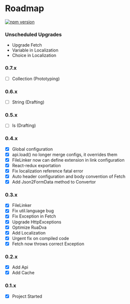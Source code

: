 # Roadmap

[![npm version](https://badge.fury.io/js/rua.svg)](https://badge.fury.io/js/rua)
### Unscheduled Upgrades
- Upgrade Fetch
- Variable in Localization
- Choice in Localization

### 0.7.x
- [ ] Collection (Prototyping)

### 0.6.x
- [ ] String (Drafting)

### 0.5.x
- [ ] Is (Drafting)

### 0.4.x
- [x] Global configuration
- [x] api.load() no longer merge configs, it overrides them
- [x] FileLinker now can define extension in link configuration
- [x] React-redux exportation
- [x] Fix localization reference fatal error
- [x] Auto header configuration and body convention of Fetch
- [x] Add Json2FormData method to Convertor

### 0.3.x
- [x] FileLinker
- [x] Fix util.language bug
- [x] Fix Exception in Fetch
- [x] Upgrade HttpExceptions
- [x] Optimize RuaDva
- [x] Add Localization
- [x] Urgent fix on compiled code
- [x] Fetch now throws correct Exception

### 0.2.x
- [x] Add Api
- [x] Add Cache

### 0.1.x
- [x] Project Started

